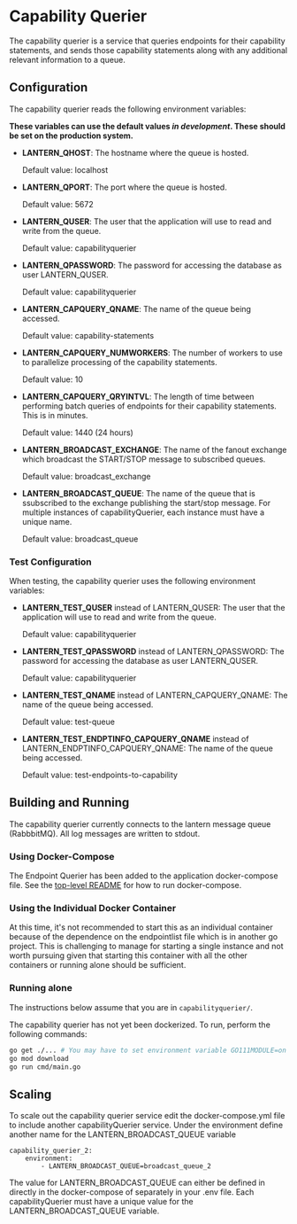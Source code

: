 # Capability Querier

The capability querier is a service that queries endpoints for their capability statements, and sends those capability statements along with any additional relevant information to a queue.

## Configuration
The capability querier reads the following environment variables:

**These variables can use the default values *in development*. These should be set on the production system.**

* **LANTERN_QHOST**: The hostname where the queue is hosted.

  Default value: localhost

* **LANTERN_QPORT**: The port where the queue is hosted.

  Default value: 5672

* **LANTERN_QUSER**: The user that the application will use to read and write from the queue.

  Default value: capabilityquerier

* **LANTERN_QPASSWORD**: The password for accessing the database as user LANTERN_QUSER.

  Default value: capabilityquerier

* **LANTERN_CAPQUERY_QNAME**: The name of the queue being accessed.

  Default value: capability-statements

* **LANTERN_CAPQUERY_NUMWORKERS**: The number of workers to use to parallelize processing of the capability statements.

  Default value: 10

* **LANTERN_CAPQUERY_QRYINTVL**: The length of time between performing batch queries of endpoints for their capability statements. This is in minutes.

  Default value: 1440 (24 hours)

* **LANTERN_BROADCAST_EXCHANGE**: The name of the fanout exchange which broadcast the START/STOP message to subscribed queues.

  Default value: broadcast_exchange

* **LANTERN_BROADCAST_QUEUE**: The name of the queue that is ssubscribed to the exchange publishing the start/stop message. For multiple instances of capabilityQuerier, each instance must have a unique name.

  Default value: broadcast_queue

### Test Configuration

When testing, the capability querier uses the following environment variables:

* **LANTERN_TEST_QUSER** instead of LANTERN_QUSER: The user that the application will use to read and write from the queue.

  Default value: capabilityquerier

* **LANTERN_TEST_QPASSWORD** instead of LANTERN_QPASSWORD: The password for accessing the database as user LANTERN_QUSER.

  Default value: capabilityquerier

* **LANTERN_TEST_QNAME** instead of LANTERN_CAPQUERY_QNAME: The name of the queue being accessed.

  Default value: test-queue

* **LANTERN_TEST_ENDPTINFO_CAPQUERY_QNAME** instead of LANTERN_ENDPTINFO_CAPQUERY_QNAME: The name of the queue being accessed.

  Default value: test-endpoints-to-capability

## Building and Running

The capability querier currently connects to the lantern message queue (RabbbitMQ). All log messages are written to stdout.

### Using Docker-Compose

The Endpoint Querier has been added to the application docker-compose file. See the [top-level README](../README.md) for how to run docker-compose.

### Using the Individual Docker Container

At this time, it's not recommended to start this as an individual container because of the dependence on the endpointlist file which is in another go project. This is challenging to manage for starting a single instance and not worth pursuing given that starting this container with all the other containers or running alone should be sufficient.

### Running alone

The instructions below assume that you are in `capabilityquerier/`.

The capability querier has not yet been dockerized. To run, perform the following commands:

```bash
go get ./... # You may have to set environment variable GO111MODULE=on
go mod download
go run cmd/main.go
```

## Scaling

To scale out the capability querier service edit the docker-compose.yml file 
to include another capabilityQuerier service. Under the environment define another name for the LANTERN_BROADCAST_QUEUE variable
```
capability_querier_2:
    environment:
        - LANTERN_BROADCAST_QUEUE=broadcast_queue_2
``` 

The value for LANTERN_BROADCAST_QUEUE can either be defined in directly in the docker-compose of separately in your .env file. Each capabilityQuerier must have a unique value for the LANTERN_BROADCAST_QUEUE variable.